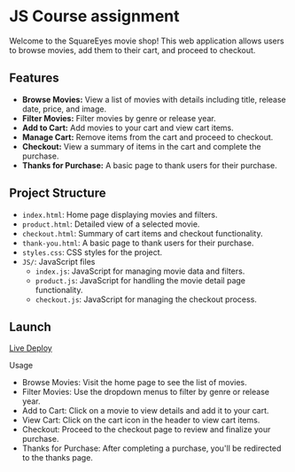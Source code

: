 # JS Course assignment

Welcome to the SquareEyes movie shop! This web application allows users to browse movies, add them to their cart, and proceed to checkout.

## Features

- **Browse Movies:** View a list of movies with details including title, release date, price, and image.
- **Filter Movies:** Filter movies by genre or release year.
- **Add to Cart:** Add movies to your cart and view cart items.
- **Manage Cart:** Remove items from the cart and proceed to checkout.
- **Checkout:** View a summary of items in the cart and complete the purchase.
- **Thanks for Purchase:** A basic page to thank users for their purchase.

## Project Structure

- `index.html`: Home page displaying movies and filters.
- `product.html`: Detailed view of a selected movie.
- `checkout.html`: Summary of cart items and checkout functionality.
- `thank-you.html`: A basic page to thank users for their purchase.
- `styles.css`: CSS styles for the project.
- `JS/`: JavaScript files
  - `index.js`: JavaScript for managing movie data and filters.
  - `product.js`: JavaScript for handling the movie detail page functionality.
  - `checkout.js`: JavaScript for managing the checkout process.
    
## Launch
[Live Deploy](https://ca-js.netlify.app)

Usage
- Browse Movies: Visit the home page to see the list of movies.
- Filter Movies: Use the dropdown menus to filter by genre or release year.
- Add to Cart: Click on a movie to view details and add it to your cart.
- View Cart: Click on the cart icon in the header to view cart items.
- Checkout: Proceed to the checkout page to review and finalize your purchase.
- Thanks for Purchase: After completing a purchase, you'll be redirected to the thanks page.
